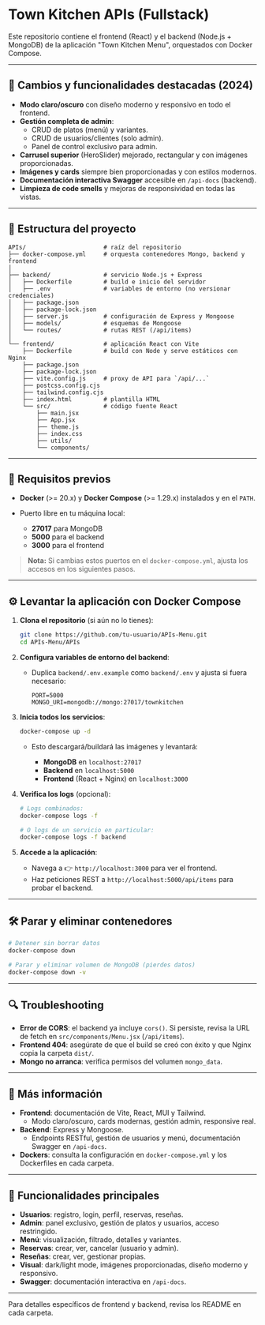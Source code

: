 # Town Kitchen APIs (Fullstack)

Este repositorio contiene el frontend (React) y el backend (Node.js + MongoDB) de la aplicación "Town Kitchen Menu", orquestados con Docker Compose.

---

## 📢 Cambios y funcionalidades destacadas (2024)

- **Modo claro/oscuro** con diseño moderno y responsivo en todo el frontend.
- **Gestión completa de admin**:
  - CRUD de platos (menú) y variantes.
  - CRUD de usuarios/clientes (solo admin).
  - Panel de control exclusivo para admin.
- **Carrusel superior** (HeroSlider) mejorado, rectangular y con imágenes proporcionadas.
- **Imágenes y cards** siempre bien proporcionadas y con estilos modernos.
- **Documentación interactiva Swagger** accesible en `/api-docs` (backend).
- **Limpieza de code smells** y mejoras de responsividad en todas las vistas.

---

## 📁 Estructura del proyecto

```
APIs/                      # raíz del repositorio
├── docker-compose.yml     # orquesta contenedores Mongo, backend y frontend
│
├── backend/               # servicio Node.js + Express
│   ├── Dockerfile         # build e inicio del servidor
│   ├── .env               # variables de entorno (no versionar credenciales)
│   ├── package.json
│   ├── package-lock.json
│   ├── server.js          # configuración de Express y Mongoose
│   ├── models/            # esquemas de Mongoose
│   └── routes/            # rutas REST (/api/items)
│
└── frontend/              # aplicación React con Vite
    ├── Dockerfile         # build con Node y serve estáticos con Nginx
    ├── package.json
    ├── package-lock.json
    ├── vite.config.js     # proxy de API para `/api/...`
    ├── postcss.config.cjs
    ├── tailwind.config.cjs
    ├── index.html         # plantilla HTML
    └── src/               # código fuente React
        ├── main.jsx
        ├── App.jsx
        ├── theme.js
        ├── index.css
        ├── utils/
        └── components/
```

---

## 🚀 Requisitos previos

* **Docker** (>= 20.x) y **Docker Compose** (>= 1.29.x) instalados y en el `PATH`.
* Puerto libre en tu máquina local:

    * **27017** para MongoDB
    * **5000** para el backend
    * **3000** para el frontend

> **Nota:** Si cambias estos puertos en el `docker-compose.yml`, ajusta los accesos en los siguientes pasos.

---

## ⚙️ Levantar la aplicación con Docker Compose

1. **Clona el repositorio** (si aún no lo tienes):

   ```bash
   git clone https://github.com/tu-usuario/APIs-Menu.git
   cd APIs-Menu/APIs
   ```

2. **Configura variables de entorno del backend**:

    * Duplica `backend/.env.example` como `backend/.env` y ajusta si fuera necesario:

      ```dotenv
      PORT=5000
      MONGO_URI=mongodb://mongo:27017/townkitchen
      ```

3. **Inicia todos los servicios**:

   ```bash
   docker-compose up -d
   ```

    * Esto descargará/buildará las imágenes y levantará:

        * **MongoDB** en `localhost:27017`
        * **Backend** en `localhost:5000`
        * **Frontend** (React + Nginx) en `localhost:3000`

4. **Verifica los logs** (opcional):

   ```bash
   # Logs combinados:
   docker-compose logs -f

   # O logs de un servicio en particular:
   docker-compose logs -f backend
   ```

5. **Accede a la aplicación**:

    * Navega a 👉 `http://localhost:3000` para ver el frontend.
    * Haz peticiones REST a `http://localhost:5000/api/items` para probar el backend.

---

## 🛠️ Parar y eliminar contenedores

```bash
# Detener sin borrar datos
docker-compose down

# Parar y eliminar volumen de MongoDB (pierdes datos)
docker-compose down -v
```

---

## 🔍 Troubleshooting

* **Error de CORS**: el backend ya incluye `cors()`. Si persiste, revisa la URL de fetch en `src/components/Menu.jsx` (`/api/items`).
* **Frontend 404**: asegúrate de que el build se creó con éxito y que Nginx copia la carpeta `dist/`.
* **Mongo no arranca**: verifica permisos del volumen `mongo_data`.

---

## 📖 Más información

- **Frontend**: documentación de Vite, React, MUI y Tailwind. 
  - Modo claro/oscuro, cards modernas, gestión admin, responsive real.
- **Backend**: Express y Mongoose.
  - Endpoints RESTful, gestión de usuarios y menú, documentación Swagger en `/api-docs`.
- **Dockers**: consulta la configuración en `docker-compose.yml` y los Dockerfiles en cada carpeta.

---

## 📝 Funcionalidades principales

- **Usuarios**: registro, login, perfil, reservas, reseñas.
- **Admin**: panel exclusivo, gestión de platos y usuarios, acceso restringido.
- **Menú**: visualización, filtrado, detalles y variantes.
- **Reservas**: crear, ver, cancelar (usuario y admin).
- **Reseñas**: crear, ver, gestionar propias.
- **Visual**: dark/light mode, imágenes proporcionadas, diseño moderno y responsivo.
- **Swagger**: documentación interactiva en `/api-docs`.

---

Para detalles específicos de frontend y backend, revisa los README en cada carpeta.

